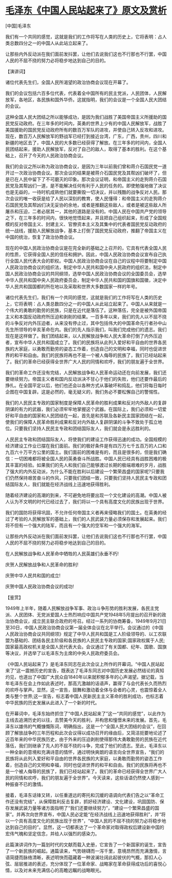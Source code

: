 # [毛泽东《中国人民站起来了》原文及赏析](https://www.vrrw.net/wx/14492.html)

[中国]毛泽东

我们有一个共同的感觉，这就是我们的工作将写在人类的历史上，它将表明：占人类总数四分之一的中国人从此站立起来了。

让那些内外反动派在我们面前发抖罢，让他们去说我们这也不行那也不行罢，中国人民的不屈不挠的努力必将稳步地达到自己的目的。

【演讲词】

诸位代表先生们，全国人民所渴望的政治协商会议现在开幕了。

我们的会议包括六百多位代表，代表着全中国所有的民主党派，人民团体，人民解放军，各地区，各民族和国外华侨。这就指明，我们的会议是一个全国人民大团结的会议。

这种全国人民大团结之所以能够成功，是因为我们战胜了美国帝国主义所援助的国民党反动政府。在三年多的时间内，英勇的世界上少有的中国人民解放军，战胜了美国援助的国民党反动政府所有的数百万军队的进攻，并使自己转入反攻和进攻。现在，数百万人民解放军的野战军已经打到接近台湾，广东，广西，贵州，四川和新疆的地区去了，中国人民的大多数已经获得了解放。在三年多的时间内，全国人民团结起来，援助人民解放军，反对了自己的敌人，取得了基本的胜利。在这个基础上，召开了今天的人民政治协商会议。

我们的会议之所以称为政治协商会议，是因为三年以前我们曾和蒋介石国民党一道开过一次政治协商会议。那次会议的结果是被蒋介石国民党及其帮凶们破坏了，但是已在人民中留下了不可磨灭的印象。那次会议证明，和帝国主义的走狗蒋介石国民党及其帮凶们一道，是不能解决任何有利于人民的任务的。即使勉强地做了决议也是无益的，一待时机成熟他们就要撕毁一切决议，并以残酷的战争反对人民。那次会议的唯一收获是给了人民以深刻的教育，使人民懂得：和帝国主义的走狗蒋介石国民党及其帮凶们决无妥协的余地，或者是推翻这些敌人，或者是被这些敌人所屠杀和压迫，二者必居其一，其他的道路是没有的。中国人民在中国共产党的领导之下，在三年多的时间内，很快地觉悟起来，并且把自己组织起来，形成了全国规模的反对帝国主义、封建主义、官僚资本主义及其集中的代表者国民党反动政府的统一战线，援助人民解放战争，基本上打倒了国民党反动政府，推翻了帝国主义在中国的统治，恢复了政治协商会议。

现在的中国人民政治协商会议是在完全新的基础之上召开的，它具有代表全国人民的性质，它获得全国人民的信任和拥护。因此，中国人民政治协商会议宣布自己执行全国人民代表大会的职权。中国人民政治协商会议在自己的议程中将要制定中国人民政治协商会议的组织法，制定中华人民共和国中央人民政府的组织法，制定中国人民政治协商会议的共同纲领，选举中国人民政治协商会议的全国委员会，选举中华人民共和国中央人民政府委员会，制定中华人民共和国的国旗和国徽，决定中华人民共和国国都的所在地以及采取和世界大多数国家一样的年号。

诸位代表先生们，我们有一个共同的感觉，这就是我们的工作将写在人类的历史上，它将表明：占人类总数四分之一的中国人从此站立起来了。中国人从来就是一个伟大的勇敢的勤劳的民族，只是在近代是落伍了。这种落伍，完全是被外国帝国主义和本国反动政府所压迫和剥削的结果。一百多年以来，我们的先人以不屈不挠的斗争反对内外压迫者，从来没有停止过，其中包括伟大的中国革命先行者孙中山先生所领导的辛亥革命在内。我们的先人指示我们，叫我们完成他们的遗志。我们现在是这样做了。我们团结起来，以人民解放战争和人民大革命打倒了内外压迫者，宣布中华人民共和国成立了。我们的民族将从此列入爱好和平自由的世界各民族的大家庭，以勇敢而勤劳的姿态工作着，创造自己的文明和幸福，同时也促进世界的和平和自由。我们的民族将再也不是一个被人侮辱的民族了，我们已经站起来了。我们的革命已经获得全世界广大人民的同情和欢呼，我们的朋友遍于全世界。

我们的革命工作还没有完结，人民解放战争和人民革命运动还在向前发展，我们还要继续努力。帝国主义者和国内反动派决不甘心于他们的失败，他们还要作最后的挣扎。在全国平定以后，他们也还会以各种方式从事破坏和捣乱，他们将每日每时企图在中国复辟。这是必然的，毫无疑义的，我们务必不要松懈自己的警惕性。

我们的人民民主专政的国家制度是保障人民革命的胜利成果和反对内外敌人的复辟阴谋的有力的武器，我们必须牢牢地掌握这个武器。在国际上，我们必须和一切爱好和平自由的国家和人民团结在一起，首先是和苏联及各新民主国家团结在一起，使我们的保障人民革命胜利成果和反对内外敌人复辟阴谋的斗争不致处于孤立地位。只要我们坚持人民民主专政和团结国际友人，我们就会是永远胜利的。

人民民主专政和团结国际友人，将使我们的建设工作获得迅速的成功。全国规模的经济建设工作业已摆在我们面前。我们的极好条件是有四万万七千五百万的人口和九百六十万平方公里的国土。我们面前的困难是有的，而且是很多的，但是我们确信：一切困难都将被全国人民的英勇奋斗所战胜。中国人民已经具有战胜困难的极其丰富的经验。如果我们的先人和我们自己能够渡过长期的极端艰难的岁月，战胜了强大的内外反动派，为什么不能在胜利以后建设一个繁荣昌盛的国家呢?只要我们仍然保持艰苦奋斗的作风，只要我们团结一致，只要我们坚持人民民主专政和团结国际友人，我们就能在经济战线上迅速地获得胜利。

随着经济建设的高潮的到来，不可避免地将要出现一个文化建设的高潮。中国人被人认为不文明的时代已经过去了，我们将以一个具有高度文化的民族出现于世界。

我们的国防将获得巩固，不允许任何帝国主义者再来侵略我们的国土。在英勇的经过了考验的人民解放军的基础上，我们的人民武装力量必须保存和发展起来。我们将不但有一个强大的陆军，而且有一个强大的空军和一个强大的海军。

让那些内外反动派在我们面前发抖罢，让他们去说我们这也不行那也不行罢，中国人民的不屈不挠的努力必将稳步地达到自己的目的。

在人民解放战争和人民革命中牺牲的人民英雄们永垂不朽!

庆贺人民解放战争和人民革命的胜利!

庆贺中华人民共和国的成立!

庆贺中国人民政治协商会议的成功!



【鉴赏】

1949年上半年，随着人民解放战争军事、政治斗争形势的胜利发展，各民主党派、人民团体、无党派爱国人士热烈响应中国共产党1948年5月提出的召开新的政治协商会议，成立民主联合政府的号召。经过一系列的协商筹备，1949年9月21日至30日，中国人民政治协商会议第一届全体会议在北平举行。会议通过的《中国人民政治协商会议共同纲领》规定了中华人民共和国是工人阶级领导的、以工农联盟为基础的、团结各民主阶级和各民族的人民民主专政的国家;国家政权属于人民;国家最高政权机关是全国人民代表大会。会议通过了有关国都、纪年、国歌、国旗等决议，并选举了以毛泽东为主席的中央人民政府委员会。

《中国人民站起来了》是毛泽东同志在此次会议上所作的开幕词。“中国人民站起来了”这一震撼历史的宣告，既表达了毛泽东同志对中国历史发展必然结论的真知灼见，也道出了中国广大民众自1840年以来就积郁多年的心声渴望。据记载，当年毛泽东在会上作如此表述时，那高亢激越的话语声，赢得了与会代表长久而热烈的欢呼与掌声。显然，这一宣告，鼓舞和激动着全体与会者的心灵，也震惊着全人类与整个世界;这一宣告，标志着中国人民新民主主义革命的胜利成功，也标志着中华民族的历史发展从此进入了一个新的时代。

在开幕词中，毛泽东始终抓住了“中国人民站起来了”这一“共同的感觉”，以此作为主线去追溯历史的以往，去赞美今天的胜利，并构思和憧憬未来的发展。首先，毛泽东以雄伟的气概慷慨陈词，明确指出，这是一个“全国人民大团结的会议”，在回顾了解放战争的三年历程和此次会议得以成功召开的缘由后，又简洁扼要地论述了近百年来的中华民族历史，由于外来的压迫剥削使得那伟大勇敢勤劳的民族在近代落伍，我们则继承了先人的不屈不挠的斗争，完成了他们的遗志。至此，毛泽东以一种全新的意境和充满诗意的情怀，通过明快爽朗的语言向全世界宣告，“我们的民族将从此列入爱好和平自由的世界各民族的大家庭，以勇敢而勤劳的姿态工作着，创造自己的文明和幸福，同时也促进世界的和平和自由。我们的民族将再也不是一个被人侮辱的民族了，我们已经站起来了。我们的革命已经获得全世界广大人民的同情和欢呼，我们的朋友遍于全世界”。今天读来，这些话语仍然使人感到一种振奋不已的激情。

接着，毛泽东话锋又转，以任重道远的寄托和沉缓的语调向代表们告之以“革命工作还没有完结”，从保障胜利反击复辟，抓好经济建设、文化建设，巩固国防、保存发展武装力量等诸方面指明了“我们还要继续努力”，“建设一个繁荣昌盛的国家”。并再次向世界宣布，中国人民必定能“在经济战线上迅速地获得胜利”，并“将以一个具有高度文化的民族出现于世界”，“中国人民的不屈不挠的努力必将稳步地达到自己的目的”。显然，这一切都表达了一个革命家对取得政权后建设新中国的宏伟气魄和坚定信念，并给人以强烈的感染力。

此篇演讲词作为一篇划时代的文献而载入史册，它宣告了一个新国家的诞生，宣告了一个新民族的崛起。通篇读来，气势磅礴而一泻千里，意境昂然而充满激情，言语简捷而脉络清晰，表述明快而蕴藏着一种波澜壮阔此起彼伏的气概，那扣人心弦、层层推进的表述，充分体现了一位革命家、战略家在革命获得成功后的喜悦心情，以及对未来充满信心的高瞻远瞩的战略眼光。

